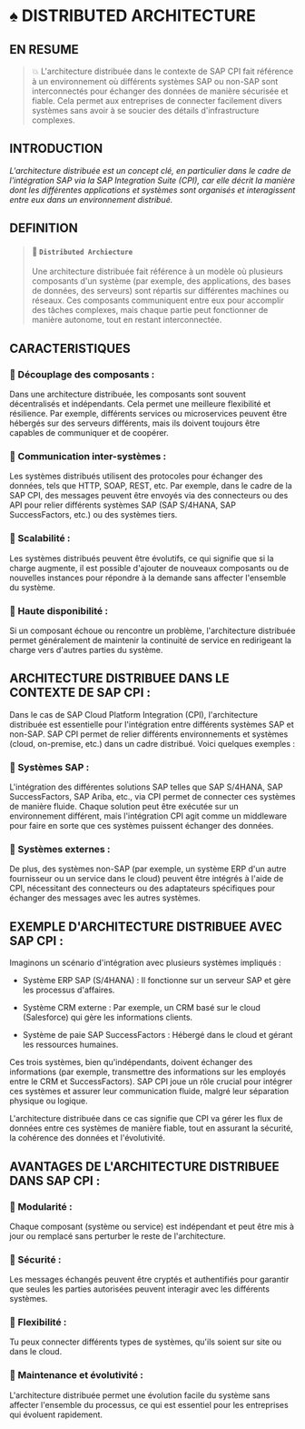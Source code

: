 # ♠ DISTRIBUTED ARCHITECTURE

## EN RESUME

> :boom: L'architecture distribuée dans le contexte de SAP CPI fait référence à un environnement où différents systèmes SAP ou non-SAP sont interconnectés pour échanger des données de manière sécurisée et fiable. Cela permet aux entreprises de connecter facilement divers systèmes sans avoir à se soucier des détails d'infrastructure complexes.

## INTRODUCTION

_L'architecture distribuée est un concept clé, en particulier dans le cadre de l'intégration SAP via la SAP Integration Suite (CPI), car elle décrit la manière dont les différentes applications et systèmes sont organisés et interagissent entre eux dans un environnement distribué._

## DEFINITION

> #### :bookmark: `Distributed Archiecture`
>
> Une architecture distribuée fait référence à un modèle où plusieurs composants d'un système (par exemple, des applications, des bases de données, des serveurs) sont répartis sur différentes machines ou réseaux. Ces composants communiquent entre eux pour accomplir des tâches complexes, mais chaque partie peut fonctionner de manière autonome, tout en restant interconnectée.

## CARACTERISTIQUES

### :small_red_triangle_down: Découplage des composants :

Dans une architecture distribuée, les composants sont souvent décentralisés et indépendants. Cela permet une meilleure flexibilité et résilience. Par exemple, différents services ou microservices peuvent être hébergés sur des serveurs différents, mais ils doivent toujours être capables de communiquer et de coopérer.

### :small_red_triangle_down: Communication inter-systèmes :

Les systèmes distribués utilisent des protocoles pour échanger des données, tels que HTTP, SOAP, REST, etc. Par exemple, dans le cadre de la SAP CPI, des messages peuvent être envoyés via des connecteurs ou des API pour relier différents systèmes SAP (SAP S/4HANA, SAP SuccessFactors, etc.) ou des systèmes tiers.

### :small_red_triangle_down: Scalabilité :

Les systèmes distribués peuvent être évolutifs, ce qui signifie que si la charge augmente, il est possible d'ajouter de nouveaux composants ou de nouvelles instances pour répondre à la demande sans affecter l'ensemble du système.

### :small_red_triangle_down: Haute disponibilité :

Si un composant échoue ou rencontre un problème, l'architecture distribuée permet généralement de maintenir la continuité de service en redirigeant la charge vers d'autres parties du système.

## ARCHITECTURE DISTRIBUEE DANS LE CONTEXTE DE SAP CPI :

Dans le cas de SAP Cloud Platform Integration (CPI), l'architecture distribuée est essentielle pour l'intégration entre différents systèmes SAP et non-SAP. SAP CPI permet de relier différents environnements et systèmes (cloud, on-premise, etc.) dans un cadre distribué. Voici quelques exemples :

### :small_red_triangle_down: Systèmes SAP :

L'intégration des différentes solutions SAP telles que SAP S/4HANA, SAP SuccessFactors, SAP Ariba, etc., via CPI permet de connecter ces systèmes de manière fluide. Chaque solution peut être exécutée sur un environnement différent, mais l'intégration CPI agit comme un middleware pour faire en sorte que ces systèmes puissent échanger des données.

### :small_red_triangle_down: Systèmes externes :

De plus, des systèmes non-SAP (par exemple, un système ERP d'un autre fournisseur ou un service dans le cloud) peuvent être intégrés à l'aide de CPI, nécessitant des connecteurs ou des adaptateurs spécifiques pour échanger des messages avec les autres systèmes.

## EXEMPLE D'ARCHITECTURE DISTRIBUEE AVEC SAP CPI :

Imaginons un scénario d'intégration avec plusieurs systèmes impliqués :

- Système ERP SAP (S/4HANA) : Il fonctionne sur un serveur SAP et gère les processus d'affaires.

- Système CRM externe : Par exemple, un CRM basé sur le cloud (Salesforce) qui gère les informations clients.

- Système de paie SAP SuccessFactors : Hébergé dans le cloud et gérant les ressources humaines.

Ces trois systèmes, bien qu'indépendants, doivent échanger des informations (par exemple, transmettre des informations sur les employés entre le CRM et SuccessFactors). SAP CPI joue un rôle crucial pour intégrer ces systèmes et assurer leur communication fluide, malgré leur séparation physique ou logique.

L'architecture distribuée dans ce cas signifie que CPI va gérer les flux de données entre ces systèmes de manière fiable, tout en assurant la sécurité, la cohérence des données et l'évolutivité.

## AVANTAGES DE L'ARCHITECTURE DISTRIBUEE DANS SAP CPI :

### :small_red_triangle_down: Modularité :

Chaque composant (système ou service) est indépendant et peut être mis à jour ou remplacé sans perturber le reste de l'architecture.

### :small_red_triangle_down: Sécurité :

Les messages échangés peuvent être cryptés et authentifiés pour garantir que seules les parties autorisées peuvent interagir avec les différents systèmes.

### :small_red_triangle_down: Flexibilité :

Tu peux connecter différents types de systèmes, qu'ils soient sur site ou dans le cloud.

### :small_red_triangle_down: Maintenance et évolutivité :

L'architecture distribuée permet une évolution facile du système sans affecter l'ensemble du processus, ce qui est essentiel pour les entreprises qui évoluent rapidement.
